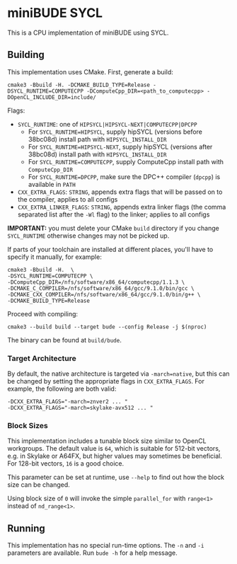 # miniBUDE SYCL

This is a CPU implementation of miniBUDE using SYCL.

## Building

This implementation uses CMake.
First, generate a build:

    cmake3 -Bbuild -H. -DCMAKE_BUILD_TYPE=Release -DSYCL_RUNTIME=COMPUTECPP -DComputeCpp_DIR=<path_to_computecpp> -DOpenCL_INCLUDE_DIR=include/

Flags:

* `SYCL_RUNTIME`: one of `HIPSYCL|HIPSYCL-NEXT|COMPUTECPP|DPCPP`
  * For `SYCL_RUNTIME=HIPSYCL`, supply hipSYCL (versions before 38bc08d) install path with `HIPSYCL_INSTALL_DIR`
  * For `SYCL_RUNTIME=HIPSYCL-NEXT`, supply hipSYCL (versions after 38bc08d) install path with `HIPSYCL_INSTALL_DIR`
  * For `SYCL_RUNTIME=COMPUTECPP`, supply ComputeCpp install path with `ComputeCpp_DIR`
  * For `SYCL_RUNTIME=DPCPP`, make sure the DPC++ compiler (`dpcpp`) is available in `PATH`
* `CXX_EXTRA_FLAGS`: `STRING`, appends extra flags that will be passed on to the compiler, applies to all configs
* `CXX_EXTRA_LINKER_FLAGS`: `STRING`, appends extra linker flags (the comma separated list after the `-Wl` flag) to the linker; applies to all configs

**IMPORTANT:** you must delete your CMake `build` directory if you change `SYCL_RUNTIME` otherwise changes may not be picked up.

If parts of your toolchain are installed at different places, you'll have to specify it manually, for example:

    cmake3 -Bbuild -H.  \
    -DSYCL_RUNTIME=COMPUTECPP \
    -DComputeCpp_DIR=/nfs/software/x86_64/computecpp/1.1.3 \
    -DCMAKE_C_COMPILER=/nfs/software/x86_64/gcc/9.1.0/bin/gcc \
    -DCMAKE_CXX_COMPILER=/nfs/software/x86_64/gcc/9.1.0/bin/g++ \
    -DCMAKE_BUILD_TYPE=Release


Proceed with compiling:

    cmake3 --build build --target bude --config Release -j $(nproc)

The binary can be found at `build/bude`.

### Target Architecture

By default, the native architecture is targeted via `-march=native`, but this can be changed by setting the appropriate flags in `CXX_EXTRA_FLAGS`.
For example, the following are both valid:

    -DCXX_EXTRA_FLAGS="-march=znver2 ... "
    -DCXX_EXTRA_FLAGS="-march=skylake-avx512 ... "

### Block Sizes

This implementation includes a tunable block size similar to OpenCL workgroups.
The default value is `64`, which is suitable for 512-bit vectors, e.g. in Skylake or A64FX, but higher values may sometimes be beneficial.
For 128-bit vectors, `16` is a good choice.

This parameter can be set at runtime, use `--help` to find out how the block size can be changed.

Using block size of `0` will invoke the simple `parallel_for` with `range<1>` instead of `nd_range<1>`.

## Running

This implementation has no special run-time options.
The `-n` and `-i` parameters are available.
Run `bude -h` for a help message.
